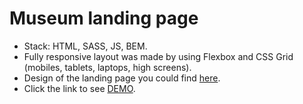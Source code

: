 # Museum landing page

- Stack: HTML, SASS, JS, BEM. 
- Fully responsive layout was made by using Flexbox and CSS Grid (mobiles, tablets, laptops, high screens). 
- Design of the landing page you could find [here](https://www.figma.com/file/HL3XGt5ZatvJoYBhOaWY5x/museum-prototype?node-id=323%3A1957).
- Click the link to see [DEMO](https://junglq.github.io/Museum/).
